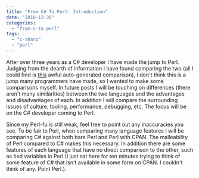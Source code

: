 ```yaml
---
title: "From C# To Perl: Introduction"
date: "2010-12-30"
categories: 
  - "from-c-to-perl"
tags: 
  - "c-sharp"
  - "perl"
---
```


After over three years as a C# developer I have made the jump to Perl. Judging from the dearth of information I have found comparing the two (all I could find is [this](http://www.prestwoodboards.com/ASPSuite/KB/CrossRef.asp?LangID=6&ToLangID=9&View=All) awful auto-generated comparison), I don't think this is a jump many programmers have made, so I wanted to make some comparisons myself. In future posts I will be touching on differences (there aren't many similarities) between the two languages and the advantages and disadvantages of each. In addition I will compare the surrounding issues of culture, tooling, performance, debugging, etc. The focus will be on the C# developer coming to Perl.

Since my Perl-fu is still weak, feel free to point out any inaccuracies you see. To be fair to Perl, when comparing many language features I will be comparing C# against both bare Perl and Perl with CPAN. The malleability of Perl compared to C# makes this necessary. In addition there are some features of each language that have no direct comparison to the other, such as tied variables in Perl (I just sat here for ten minutes trying to think of some feature of C# that isn't available in some form on CPAN. I couldn't think of any. Point Perl.).
